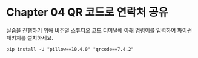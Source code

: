 # Chapter 04 QR 코드로 연락처 공유

실습을 진행하기 위해 비주얼 스튜디오 코드 터미널에 아래 명령어를 입력하여 파이썬 패키지를 설치하세요.

```shell
pip install -U "pillow==10.4.0" "qrcode==7.4.2"
```